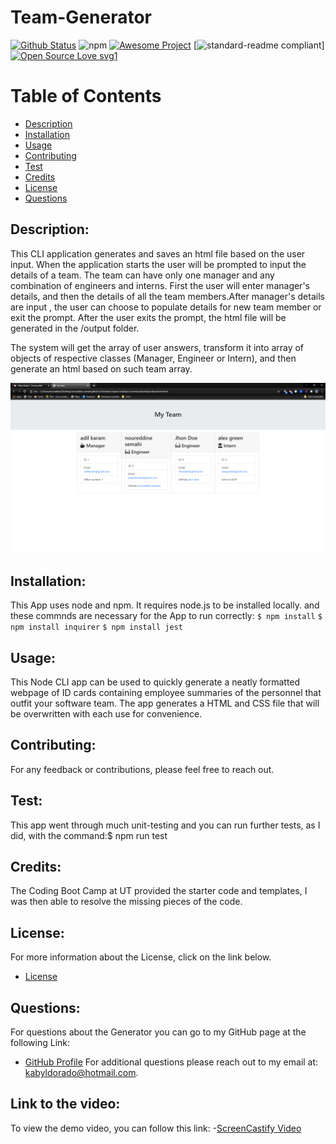 
# Team-Generator
[![Github Status](https://img.shields.io/badge/build-passing-green.svg)](https://shields.io/)
![npm](https://img.shields.io/npm/v/npm)
[![Awesome Project](https://img.shields.io/badge/%F0%9F%A4%A9-Awesome%20project-blueviolet.svg)](https://shields.io/)
[![standard-readme compliant](https://img.shields.io/badge/readme%20style-standard-brightgreen.svg?style=flat-square)]
[![Open Source Love svg1](https://badges.frapsoft.com/os/v1/open-source.svg?v=103)](https://github.com/ellerbrock/open-source-badges/)

# Table of Contents
- [Description](#description)
- [Installation](#installation)
- [Usage](#usage) 
- [Contributing](#contributing)
- [Test](#test)
- [Credits](#credits)
- [License](#license) 
- [Questions](#questions)
## Description:

   This CLI application generates and saves an html file based on the user input.
When the application starts the user will be prompted to input the details of a team. The team can have only one manager and any combination of engineers and interns. First the user will enter manager's details, and then the details of all the team members.After manager's details are input , the user can choose to populate details for new team member or exit the prompt. After the user exits the prompt, the html file will be generated in the /output folder.

The system will get the array of user answers, transform it into array of objects of respective classes (Manager, Engineer or Intern), and then generate an html based on such team array.

![Screenshot](./Team.jpg) 
## Installation:

This App uses node and npm. It requires node.js to be installed locally. and these commnds are necessary for the App to run correctly:
  `$ npm install` 
  `$ npm install inquirer`
  `$ npm install jest`
## Usage:

This Node CLI app can be used to quickly generate a neatly formatted webpage of ID cards containing employee summaries of the personnel that outfit your software team. The app generates a HTML and CSS file that will be overwritten with each use for convenience.
## Contributing:

For any feedback or contributions, please feel free to reach out.
## Test:

This app went through much unit-testing and you can run further tests, as I did, with the command:$ npm run test
## Credits:

The Coding Boot Camp at UT provided the starter code and templates, I was then able to resolve the missing pieces of the code.
## License:

For more information about the License, click on the link below.
- [License](https://opensource.org/licenses/)
## Questions:

For questions about the Generator you can go to my 
    GitHub page at the following Link: 
- [GitHub Profile](https://github.com/noureddine-semahi)
For additional questions please reach out to my email at: kabyldorado@hotmail.com.
## Link to the video:

To view the demo video, you can follow this link:
 -[ScreenCastify Video](https://drive.google.com/file/d/1g9kzKOqVpCYztbaU8Yy-URdxJty0SQMi/view)
